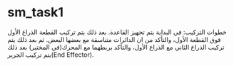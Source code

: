 # sm_task1
خطوات التركيب:
في البداية يتم تجهيز القاعدة.
بعد ذلك يتم تركيب القطعة الذراع الأول فوق القطعة الأول، والتأكد من ان الدائرات متناسقة مع بعضها البعض.
ثم بعد ذلك يتم تركيب الذراع الثاني مع الذراع الأول، والتأكد بربطهما مع المحرك(في المختبر)
بعد ذلك يتم تركيب الجربر(End Effector).
